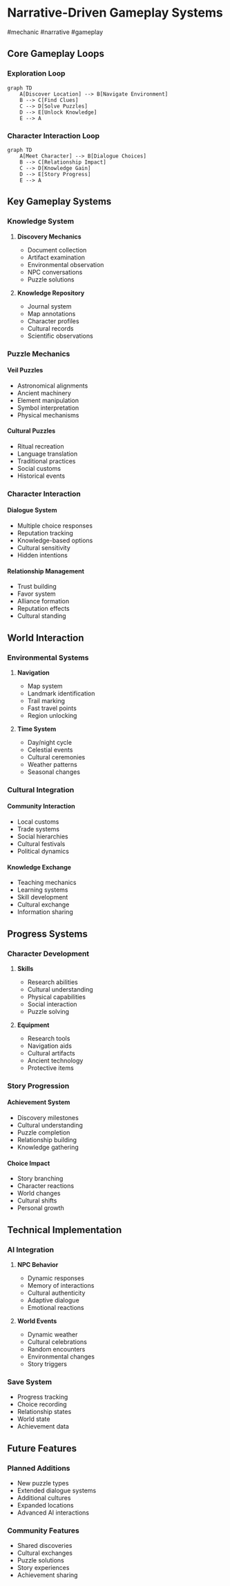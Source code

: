 # Narrative-Driven Gameplay Systems

#mechanic #narrative #gameplay

## Core Gameplay Loops

### Exploration Loop
```mermaid
graph TD
    A[Discover Location] --> B[Navigate Environment]
    B --> C[Find Clues]
    C --> D[Solve Puzzles]
    D --> E[Unlock Knowledge]
    E --> A
```

### Character Interaction Loop
```mermaid
graph TD
    A[Meet Character] --> B[Dialogue Choices]
    B --> C[Relationship Impact]
    C --> D[Knowledge Gain]
    D --> E[Story Progress]
    E --> A
```

## Key Gameplay Systems

### Knowledge System
1. **Discovery Mechanics**
   - Document collection
   - Artifact examination
   - Environmental observation
   - NPC conversations
   - Puzzle solutions

2. **Knowledge Repository**
   - Journal system
   - Map annotations
   - Character profiles
   - Cultural records
   - Scientific observations

### Puzzle Mechanics

#### Veil Puzzles
- Astronomical alignments
- Ancient machinery
- Element manipulation
- Symbol interpretation
- Physical mechanisms

#### Cultural Puzzles
- Ritual recreation
- Language translation
- Traditional practices
- Social customs
- Historical events

### Character Interaction

#### Dialogue System
- Multiple choice responses
- Reputation tracking
- Knowledge-based options
- Cultural sensitivity
- Hidden intentions

#### Relationship Management
- Trust building
- Favor system
- Alliance formation
- Reputation effects
- Cultural standing

## World Interaction

### Environmental Systems
1. **Navigation**
   - Map system
   - Landmark identification
   - Trail marking
   - Fast travel points
   - Region unlocking

2. **Time System**
   - Day/night cycle
   - Celestial events
   - Cultural ceremonies
   - Weather patterns
   - Seasonal changes

### Cultural Integration

#### Community Interaction
- Local customs
- Trade systems
- Social hierarchies
- Cultural festivals
- Political dynamics

#### Knowledge Exchange
- Teaching mechanics
- Learning systems
- Skill development
- Cultural exchange
- Information sharing

## Progress Systems

### Character Development
1. **Skills**
   - Research abilities
   - Cultural understanding
   - Physical capabilities
   - Social interaction
   - Puzzle solving

2. **Equipment**
   - Research tools
   - Navigation aids
   - Cultural artifacts
   - Ancient technology
   - Protective items

### Story Progression

#### Achievement System
- Discovery milestones
- Cultural understanding
- Puzzle completion
- Relationship building
- Knowledge gathering

#### Choice Impact
- Story branching
- Character reactions
- World changes
- Cultural shifts
- Personal growth

## Technical Implementation

### AI Integration
1. **NPC Behavior**
   - Dynamic responses
   - Memory of interactions
   - Cultural authenticity
   - Adaptive dialogue
   - Emotional reactions

2. **World Events**
   - Dynamic weather
   - Cultural celebrations
   - Random encounters
   - Environmental changes
   - Story triggers

### Save System
- Progress tracking
- Choice recording
- Relationship states
- World state
- Achievement data

## Future Features

### Planned Additions
- New puzzle types
- Extended dialogue systems
- Additional cultures
- Expanded locations
- Advanced AI interactions

### Community Features
- Shared discoveries
- Cultural exchanges
- Puzzle solutions
- Story experiences
- Achievement sharing 